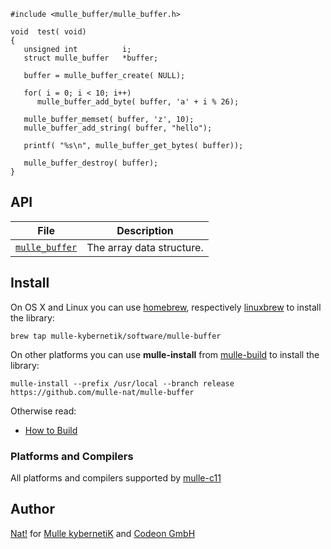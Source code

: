 <!-- [comment]: <> (DO NOT EDIT THIS FILE. EDIT THE TEMPLATE "templates/README.md.scion") ->
# mulle-buffer

A growable array of C `unsigned char`. This can be used to construct arbitrary
long binary data. It can be used to implement NSMutableData. But it can also be
used as a stream.


> This library could benefit from more tests. Do not assume, that it
> is completely bug free.


Fork      |  Build Status | Release Version
----------|---------------|-----------------------------------
[Mulle kybernetiK](//github.com/mulle-nat/mulle-buffer) | [![Build Status](https://travis-ci.org/mulle-nat/mulle-buffer.svg?branch=release)](https://travis-ci.org/mulle-nat/mulle-buffer) | ![Mulle kybernetiK tag](https://img.shields.io/github/tag/mulle-nat/mulle-buffer.svg) [![Build Status](https://travis-ci.org/mulle-nat/mulle-buffer.svg?branch=release)](https://travis-ci.org/mulle-nat/mulle-buffer)

<!--- [Community](https://github.com/mulle-objc/mulle-buffer/tree/release) | [![Build Status](https://travis-ci.org/mulle-objc/mulle-buffer.svg)](https://travis-ci.org/mulle-objc/mulle-buffer) | ![Community tag](https://img.shields.io/github/tag/mulle-objc/mulle-buffer.svg) [![Build Status](https://travis-ci.org/mulle-objc/mulle-buffer.svg?branch=release)](https://travis-ci.org/mulle-objc/mulle-buffer) -->


```
#include <mulle_buffer/mulle_buffer.h>

void  test( void)
{
   unsigned int          i;
   struct mulle_buffer   *buffer;

   buffer = mulle_buffer_create( NULL);

   for( i = 0; i < 10; i++)
      mulle_buffer_add_byte( buffer, 'a' + i % 26);

   mulle_buffer_memset( buffer, 'z', 10);
   mulle_buffer_add_string( buffer, "hello");

   printf( "%s\n", mulle_buffer_get_bytes( buffer));

   mulle_buffer_destroy( buffer);
}
```


## API

File                                 | Description
------------------------------------ | ----------------------------------------
[`mulle_buffer`](dox/API_BUFFER.md)  | The array data structure.


## Install

On OS X and Linux you can use [homebrew](//brew.sh), respectively
[linuxbrew](//linuxbrew.sh) to install the library:

```
brew tap mulle-kybernetik/software/mulle-buffer
```

On other platforms you can use **mulle-install** from
[mulle-build](//github.com/mulle-nat/mulle-build) to install the library:

```
mulle-install --prefix /usr/local --branch release https://github.com/mulle-nat/mulle-buffer
```

Otherwise read:

* [How to Build](dox/BUILD.md)


### Platforms and Compilers

All platforms and compilers supported by
[mulle-c11](//www.mulle-kybernetik.com/software/git/mulle-c11/)


## Author

[Nat!](//www.mulle-kybernetik.com/weblog) for
[Mulle kybernetiK](//www.mulle-kybernetik.com) and
[Codeon GmbH](//www.codeon.de)
